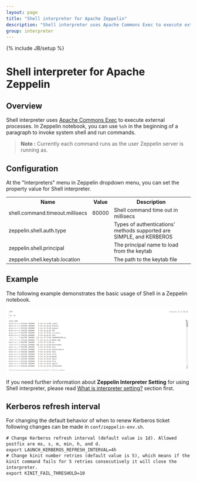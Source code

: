 ```yaml
---
layout: page
title: "Shell interpreter for Apache Zeppelin"
description: "Shell interpreter uses Apache Commons Exec to execute external processes."
group: interpreter
---
```

<!--
Licensed under the Apache License, Version 2.0 (the "License");
you may not use this file except in compliance with the License.
You may obtain a copy of the License at

http://www.apache.org/licenses/LICENSE-2.0

Unless required by applicable law or agreed to in writing, software
distributed under the License is distributed on an "AS IS" BASIS,
WITHOUT WARRANTIES OR CONDITIONS OF ANY KIND, either express or implied.
See the License for the specific language governing permissions and
limitations under the License.
-->
{% include JB/setup %}

# Shell interpreter for Apache Zeppelin

<div id="toc"></div>

## Overview
Shell interpreter uses [Apache Commons Exec](https://commons.apache.org/proper/commons-exec) to execute external processes. 
In Zeppelin notebook, you can use ` %sh ` in the beginning of a paragraph to invoke system shell and run commands.

> **Note :** Currently each command runs as the user Zeppelin server is running as.

## Configuration
At the "Interpreters" menu in Zeppelin dropdown menu, you can set the property value for Shell interpreter.

<table class="table-configuration">
  <tr>
    <th>Name</th>
    <th>Value</th>
    <th>Description</th>
  </tr>
  <tr>
    <td>shell.command.timeout.millisecs</td>
    <td>60000</td>
    <td>Shell command time out in millisecs</td>
  </tr>
  <tr>
    <td>zeppelin.shell.auth.type</td>
    <td></td>
    <td>Types of authentications' methods supported are SIMPLE, and KERBEROS</td>
  </tr>
  <tr>
    <td>zeppelin.shell.principal</td>
    <td></td>
    <td>The principal name to load from the keytab</td>
  </tr>
  <tr>
    <td>zeppelin.shell.keytab.location</td>
    <td></td>
    <td>The path to the keytab file</td>
  </tr>
</table>

## Example
The following example demonstrates the basic usage of Shell in a Zeppelin notebook.

<img src="../assets/themes/zeppelin/img/docs-img/shell-example.png" />

If you need further information about **Zeppelin Interpreter Setting** for using Shell interpreter, please read [What is interpreter setting?](../manual/interpreters.html#what-is-interpreter-setting) section first.


## Kerberos refresh interval
For changing the default behavior of when to renew Kerberos ticket following changes can be made in `conf/zeppelin-env.sh`.

```
# Change Kerberos refresh interval (default value is 1d). Allowed postfix are ms, s, m, min, h, and d.
export LAUNCH_KERBEROS_REFRESH_INTERVAL=4h
# Change kinit number retries (default value is 5), which means if the kinit command fails for 5 retries consecutively it will close the interpreter. 
export KINIT_FAIL_THRESHOLD=10
```
